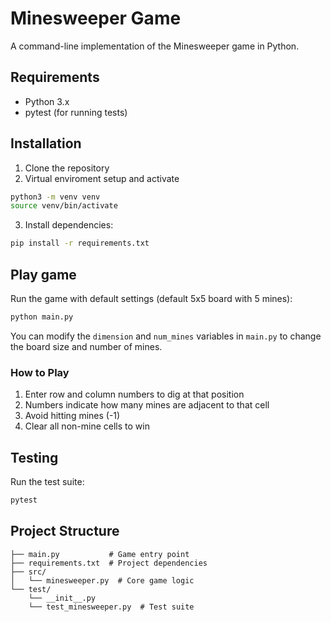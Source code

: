 # Minesweeper Game

A command-line implementation of the Minesweeper game in Python.

## Requirements

- Python 3.x
- pytest (for running tests)

## Installation

1. Clone the repository
2. Virtual enviroment setup and activate

```sh
python3 -m venv venv
source venv/bin/activate
```

3. Install dependencies:

```sh
pip install -r requirements.txt
```

## Play game

Run the game with default settings (default 5x5 board with 5 mines):

```sh
python main.py
```

You can modify the `dimension` and `num_mines` variables in `main.py` to change the board size and number of mines.

### How to Play

1. Enter row and column numbers to dig at that position
2. Numbers indicate how many mines are adjacent to that cell
3. Avoid hitting mines (-1)
4. Clear all non-mine cells to win

## Testing

Run the test suite:

```sh
pytest
```

## Project Structure

```
├── main.py           # Game entry point
├── requirements.txt  # Project dependencies
├── src/
│   └── minesweeper.py  # Core game logic
└── test/
    └── __init__.py
    └── test_minesweeper.py  # Test suite
```
